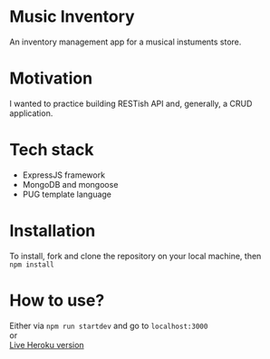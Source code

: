 
# Music Inventory
An inventory management app for a musical instuments store.



# Motivation
I wanted to practice building RESTish API and, generally, a CRUD application.

# Tech stack
- ExpressJS framework
- MongoDB and mongoose
- PUG template language

# Installation
To install, fork and clone the repository on your local machine, then \
`npm install`

# How to use?
Either via `npm run startdev` and go to `localhost:3000` \
or \
[Live Heroku version](#)



